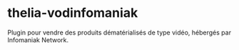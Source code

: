 thelia-vodinfomaniak
====================

Plugin pour vendre des produits dématérialisés de type vidéo, hébergés par Infomaniak Network.
